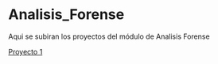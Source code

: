 # Analisis_Forense

Aqui se subiran los proyectos del módulo de Analisis Forense

[Proyecto 1](https://alvaroperezrey.github.io/Analisis_Forense/Proyecto_1/A1.1_PerezReyAlvaro_AFI.pdf)
